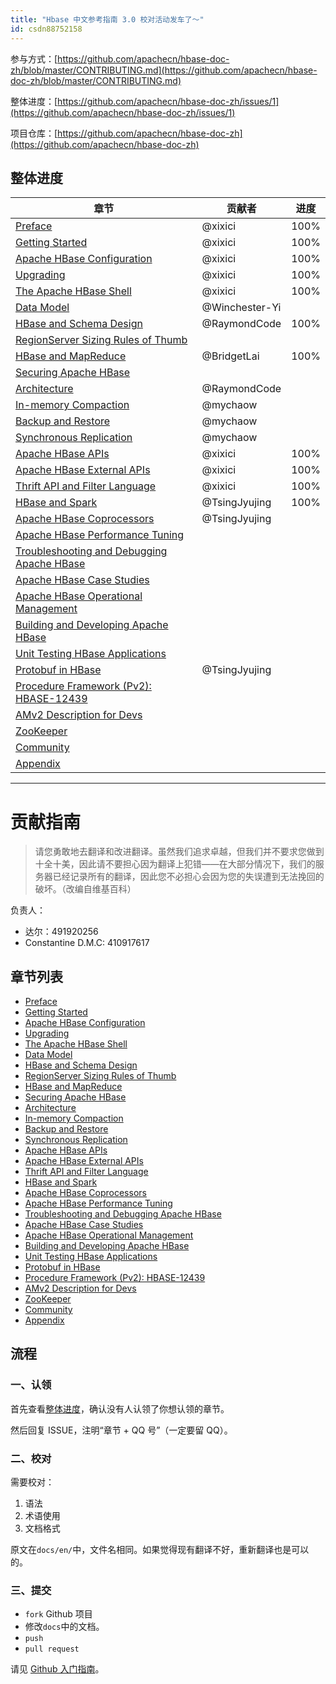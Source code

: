 ```yaml
---
title: "Hbase 中文参考指南 3.0 校对活动发车了～"
id: csdn88752158
---
```


参与方式：[https://github.com/apachecn/hbase-doc-zh/blob/master/CONTRIBUTING.md](https://github.com/apachecn/hbase-doc-zh/blob/master/CONTRIBUTING.md)

整体进度：[https://github.com/apachecn/hbase-doc-zh/issues/1](https://github.com/apachecn/hbase-doc-zh/issues/1)

项目仓库：[https://github.com/apachecn/hbase-doc-zh](https://github.com/apachecn/hbase-doc-zh)

## 整体进度

| 章节 | 贡献者 | 进度 |
| --- | --- | --- |
| [Preface](https://github.com/apachecn/hbase-doc-zh/blob/master/docs/0.md) | @xixici | 100% |
| [Getting Started](https://github.com/apachecn/hbase-doc-zh/blob/master/docs/1.md) | @xixici | 100% |
| [Apache HBase Configuration](https://github.com/apachecn/hbase-doc-zh/blob/master/docs/2.md) | @xixici | 100% |
| [Upgrading](https://github.com/apachecn/hbase-doc-zh/blob/master/docs/3.md) | @xixici | 100% |
| [The Apache HBase Shell](https://github.com/apachecn/hbase-doc-zh/blob/master/docs/4.md) | @xixici | 100% |
| [Data Model](https://github.com/apachecn/hbase-doc-zh/blob/master/docs/5.md) | @Winchester-Yi |  |
| [HBase and Schema Design](https://github.com/apachecn/hbase-doc-zh/blob/master/docs/6.md) | @RaymondCode | 100% |
| [RegionServer Sizing Rules of Thumb](https://github.com/apachecn/hbase-doc-zh/blob/master/docs/7.md) |  |  |
| [HBase and MapReduce](https://github.com/apachecn/hbase-doc-zh/blob/master/docs/8.md) | @BridgetLai | 100% |
| [Securing Apache HBase](https://github.com/apachecn/hbase-doc-zh/blob/master/docs/9.md) |  |  |
| [Architecture](https://github.com/apachecn/hbase-doc-zh/blob/master/docs/10.md) | @RaymondCode |  |
| [In-memory Compaction](https://github.com/apachecn/hbase-doc-zh/blob/master/docs/11.md) | @mychaow |  |
| [Backup and Restore](https://github.com/apachecn/hbase-doc-zh/blob/master/docs/12.md) | @mychaow |  |
| [Synchronous Replication](https://github.com/apachecn/hbase-doc-zh/blob/master/docs/13.md) | @mychaow |  |
| [Apache HBase APIs](https://github.com/apachecn/hbase-doc-zh/blob/master/docs/14.md) | @xixici | 100% |
| [Apache HBase External APIs](https://github.com/apachecn/hbase-doc-zh/blob/master/docs/15.md) | @xixici | 100% |
| [Thrift API and Filter Language](https://github.com/apachecn/hbase-doc-zh/blob/master/docs/16.md) | @xixici | 100% |
| [HBase and Spark](https://github.com/apachecn/hbase-doc-zh/blob/master/docs/17.md) | @TsingJyujing | 100% |
| [Apache HBase Coprocessors](https://github.com/apachecn/hbase-doc-zh/blob/master/docs/18.md) | @TsingJyujing |  |
| [Apache HBase Performance Tuning](https://github.com/apachecn/hbase-doc-zh/blob/master/docs/19.md) |  |  |
| [Troubleshooting and Debugging Apache HBase](https://github.com/apachecn/hbase-doc-zh/blob/master/docs/20.md) |  |  |
| [Apache HBase Case Studies](https://github.com/apachecn/hbase-doc-zh/blob/master/docs/21.md) |  |  |
| [Apache HBase Operational Management](https://github.com/apachecn/hbase-doc-zh/blob/master/docs/22.md) |  |  |
| [Building and Developing Apache HBase](https://github.com/apachecn/hbase-doc-zh/blob/master/docs/23.md) |  |  |
| [Unit Testing HBase Applications](https://github.com/apachecn/hbase-doc-zh/blob/master/docs/24.md) |  |  |
| [Protobuf in HBase](https://github.com/apachecn/hbase-doc-zh/blob/master/docs/25.md) | @TsingJyujing |  |
| [Procedure Framework (Pv2): HBASE-12439](https://github.com/apachecn/hbase-doc-zh/blob/master/docs/26.md) |  |  |
| [AMv2 Description for Devs](https://github.com/apachecn/hbase-doc-zh/blob/master/docs/27.md) |  |  |
| [ZooKeeper](https://github.com/apachecn/hbase-doc-zh/blob/master/docs/28.md) |  |  |
| [Community](https://github.com/apachecn/hbase-doc-zh/blob/master/docs/29.md) |  |  |
| [Appendix](https://github.com/apachecn/hbase-doc-zh/blob/master/docs/30.md) |  |  |

* * *

# 贡献指南

> 请您勇敢地去翻译和改进翻译。虽然我们追求卓越，但我们并不要求您做到十全十美，因此请不要担心因为翻译上犯错——在大部分情况下，我们的服务器已经记录所有的翻译，因此您不必担心会因为您的失误遭到无法挽回的破坏。（改编自维基百科）

负责人：

*   达尔：491920256
*   Constantine D.M.C: 410917617

## 章节列表

*   [Preface](https://github.com/apachecn/hbase-doc-zh/blob/master/docs/0.md)
*   [Getting Started](https://github.com/apachecn/hbase-doc-zh/blob/master/docs/1.md)
*   [Apache HBase Configuration](https://github.com/apachecn/hbase-doc-zh/blob/master/docs/2.md)
*   [Upgrading](https://github.com/apachecn/hbase-doc-zh/blob/master/docs/3.md)
*   [The Apache HBase Shell](https://github.com/apachecn/hbase-doc-zh/blob/master/docs/4.md)
*   [Data Model](https://github.com/apachecn/hbase-doc-zh/blob/master/docs/5.md)
*   [HBase and Schema Design](https://github.com/apachecn/hbase-doc-zh/blob/master/docs/6.md)
*   [RegionServer Sizing Rules of Thumb](https://github.com/apachecn/hbase-doc-zh/blob/master/docs/7.md)
*   [HBase and MapReduce](https://github.com/apachecn/hbase-doc-zh/blob/master/docs/8.md)
*   [Securing Apache HBase](https://github.com/apachecn/hbase-doc-zh/blob/master/docs/9.md)
*   [Architecture](https://github.com/apachecn/hbase-doc-zh/blob/master/docs/10.md)
*   [In-memory Compaction](https://github.com/apachecn/hbase-doc-zh/blob/master/docs/11.md)
*   [Backup and Restore](https://github.com/apachecn/hbase-doc-zh/blob/master/docs/12.md)
*   [Synchronous Replication](https://github.com/apachecn/hbase-doc-zh/blob/master/docs/13.md)
*   [Apache HBase APIs](https://github.com/apachecn/hbase-doc-zh/blob/master/docs/14.md)
*   [Apache HBase External APIs](https://github.com/apachecn/hbase-doc-zh/blob/master/docs/15.md)
*   [Thrift API and Filter Language](https://github.com/apachecn/hbase-doc-zh/blob/master/docs/16.md)
*   [HBase and Spark](https://github.com/apachecn/hbase-doc-zh/blob/master/docs/17.md)
*   [Apache HBase Coprocessors](https://github.com/apachecn/hbase-doc-zh/blob/master/docs/18.md)
*   [Apache HBase Performance Tuning](https://github.com/apachecn/hbase-doc-zh/blob/master/docs/19.md)
*   [Troubleshooting and Debugging Apache HBase](https://github.com/apachecn/hbase-doc-zh/blob/master/docs/20.md)
*   [Apache HBase Case Studies](https://github.com/apachecn/hbase-doc-zh/blob/master/docs/21.md)
*   [Apache HBase Operational Management](https://github.com/apachecn/hbase-doc-zh/blob/master/docs/22.md)
*   [Building and Developing Apache HBase](https://github.com/apachecn/hbase-doc-zh/blob/master/docs/23.md)
*   [Unit Testing HBase Applications](https://github.com/apachecn/hbase-doc-zh/blob/master/docs/24.md)
*   [Protobuf in HBase](https://github.com/apachecn/hbase-doc-zh/blob/master/docs/25.md)
*   [Procedure Framework (Pv2): HBASE-12439](https://github.com/apachecn/hbase-doc-zh/blob/master/docs/26.md)
*   [AMv2 Description for Devs](https://github.com/apachecn/hbase-doc-zh/blob/master/docs/27.md)
*   [ZooKeeper](https://github.com/apachecn/hbase-doc-zh/blob/master/docs/28.md)
*   [Community](https://github.com/apachecn/hbase-doc-zh/blob/master/docs/29.md)
*   [Appendix](https://github.com/apachecn/hbase-doc-zh/blob/master/docs/30.md)

## 流程

### 一、认领

首先查看[整体进度](https://github.com/apachecn/hbase-doc-zh/issues/1)，确认没有人认领了你想认领的章节。

然后回复 ISSUE，注明“章节 + QQ 号”（一定要留 QQ）。

### 二、校对

需要校对：

1.  语法
2.  术语使用
3.  文档格式

原文在`docs/en/`中，文件名相同。如果觉得现有翻译不好，重新翻译也是可以的。

### 三、提交

*   `fork` Github 项目
*   修改`docs`中的文档。
*   `push`
*   `pull request`

请见 [Github 入门指南](https://github.com/apachecn/kaggle/blob/master/docs/GitHub)。